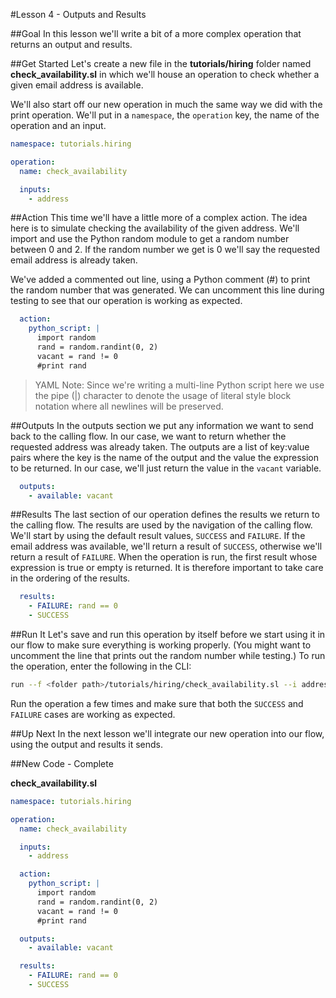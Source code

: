 #Lesson 4 - Outputs and Results

##Goal
In this lesson we'll write a bit of a more complex operation that returns an output and results.

##Get Started
Let's create a new file in the **tutorials/hiring** folder named **check\_availability.sl** in which we'll house an operation to check whether a given email address is available.

We'll also start off our new operation in much the same way we did with the print operation. We'll put in a `namespace`, the `operation` key, the name of the operation and an input.

```yaml
namespace: tutorials.hiring

operation:
  name: check_availability

  inputs:
    - address
```

##Action
This time we'll have a little more of a complex action. The idea here is to simulate checking the availability of the given address. We'll import and use the Python random module to get a random number between 0 and 2. If the random number we get is 0 we'll say the requested email address is already taken.

We've added a commented out line, using a Python comment (#) to print the random number that was generated. We can uncomment this line during testing to see that our operation is working as expected.

```yaml
  action:
    python_script: |
      import random
      rand = random.randint(0, 2)
      vacant = rand != 0
      #print rand
```

>YAML Note: Since we're writing a multi-line Python script here we use the pipe (|) character to denote the usage of literal style block notation where all newlines will be preserved.

##Outputs
In the outputs section we put any information we want to send back to the calling flow. In our case, we want to return whether the requested address was already taken. The outputs are a list of key:value pairs where the key is the name of the output and the value the expression to be returned. In our case, we'll just return the value in the `vacant` variable.

```yaml
  outputs:
    - available: vacant
``` 

##Results
The last section of our operation defines the results we return to the calling flow. The results are used by the navigation of the calling flow. We'll start by using the default result values, `SUCCESS` and `FAILURE`. If the email address was available, we'll return a result of `SUCCESS`, otherwise we'll return a result of `FAILURE`. When the operation is run, the first result whose expression is true or empty is returned. It is therefore important to take care in the ordering of the results.

```yaml
  results:
    - FAILURE: rand == 0
    - SUCCESS
```

##Run It
Let's save and run this operation by itself before we start using it in our flow to make sure everything is working properly. (You might want to uncomment the line that prints out the random number while testing.) To run the operation, enter the following in the CLI:

```bash
run --f <folder path>/tutorials/hiring/check_availability.sl --i address=john.doe@somecompany.com
``` 

Run the operation a few times and make sure that both the `SUCCESS` and `FAILURE` cases are working as expected. 

##Up Next
In the next lesson we'll integrate our new operation into our flow, using the output and results it sends.

##New Code - Complete

**check\_availability.sl**
```yaml
namespace: tutorials.hiring

operation:
  name: check_availability

  inputs:
    - address

  action:
    python_script: |
      import random
      rand = random.randint(0, 2)
      vacant = rand != 0
      #print rand

  outputs:
    - available: vacant

  results:
    - FAILURE: rand == 0
    - SUCCESS
```
